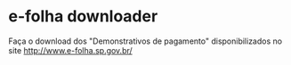# e-folha downloader

Faça o download dos "Demonstrativos de pagamento" disponibilizados no site http://www.e-folha.sp.gov.br/

